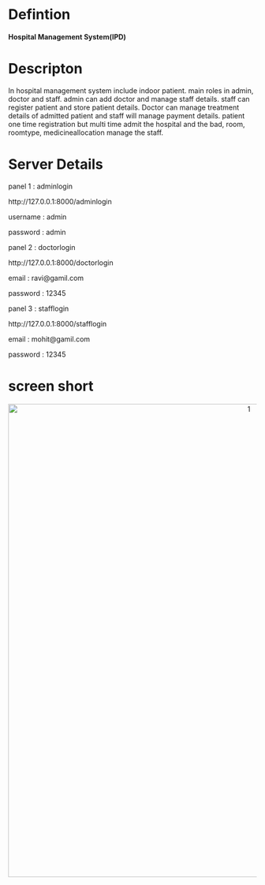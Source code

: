 <h1>Defintion</h1>
<h4>Hospital Management System(IPD)</h4>
<h1>Descripton</h1> 
<p> In hospital management system include indoor patient. main roles in admin, doctor and staff. admin can add doctor and manage staff details. staff can register patient and store patient details. Doctor can manage treatment details of admitted patient and staff will manage payment details. patient one time registration but multi time admit the hospital and the bad, room, roomtype, medicineallocation manage the staff.  </p>
   
<h1>Server Details</h1>
<p>panel 1 : adminlogin </p>
<p>http://127.0.0.1:8000/adminlogin</p>
<p>username : admin</p>
<p>password : admin</p>


<p>panel 2 : doctorlogin</p>
<p>http://127.0.0.1:8000/doctorlogin</p>
<p>email : ravi@gamil.com</p>
<p>password : 12345</p>

<p>panel 3 : stafflogin</p>
<p>http://127.0.0.1:8000/stafflogin</p>
<p>email : mohit@gamil.com</p>
<p>password : 12345  </p>

<h1>screen short</h1>
<p align="center"><img width="960" alt="1" src="https://github.com/Parmarsweta/Hospital-Management-System/assets/128351784/e11be94a-82b9-49ee-ba25-2c2e645b33d7">


